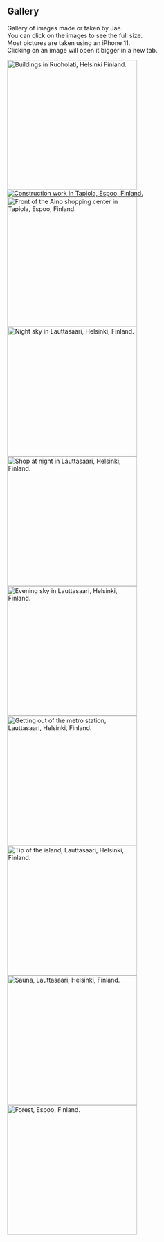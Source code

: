 ## Gallery

Gallery of images made or taken by Jae.  
You can click on the images to see the full size.  
Most pictures are taken using an iPhone 11.  
Clicking on an image will open it bigger in a new tab.


<div class="gallery">
<a href="https://bm.jae.fi/web/jae.fi/img/IMG_0489.JPEG">
<picture class="gallery__item">
    <source type="image/avif" srcset="https://bm.jae.fi/web/jae.fi/avif/IMG_0489.avif">
    <source type="image/jpeg" srcset="https://bm.jae.fi/web/jae.fi/img/IMG_0489.JPEG">
    <img style="background-image: url('https://bm.jae.fi/web/jae.fi/blurhash/IMG_0489.JPEG'); width: 300px; height: auto;" data-src="https://bm.jae.fi/web/jae.fi/img/IMG_0489.JPEG" alt="Buildings in Ruoholati, Helsinki Finland." class="lozad" />
</picture>
</a>
<a href="https://bm.jae.fi/web/jae.fi/img/IMG_3439.JPEG">
<picture class="gallery__item">
    <source type="image/avif" srcset="https://bm.jae.fi/web/jae.fi/avif/IMG_3439.avif">
    <source type="image/jpeg" srcset="https://bm.jae.fi/web/jae.fi/img/IMG_3439.JPEG">
    <img style="background-image: url('https://bm.jae.fi/web/jae.fi/blurhash/IMG_3439.JPEG');" data-src="https://bm.jae.fi/web/jae.fi/img/IMG_3439.JPEG" alt="Construction work in Tapiola, Espoo, Finland." class="lozad" />
</picture>
</a>
<a href="https://bm.jae.fi/web/jae.fi/img/IMG_3446.JPEG">
<picture class="gallery__item">
    <source type="image/avif" srcset="https://bm.jae.fi/web/jae.fi/avif/IMG_3446.avif">
    <source type="image/jpeg" srcset="https://bm.jae.fi/web/jae.fi/img/IMG_3446.JPEG">
    <img style="background-image: url('https://bm.jae.fi/web/jae.fi/blurhash/IMG_3446.JPEG'); width: 300px; height: auto;" data-src="https://bm.jae.fi/web/jae.fi/img/IMG_3446.JPEG" alt="Front of the Aino shopping center in Tapiola, Espoo, Finland." class="lozad" />
</picture>
</a>
<a href="https://bm.jae.fi/web/jae.fi/img/IMG_3855.jpeg">
<picture class="gallery__item">
    <source type="image/avif" srcset="https://bm.jae.fi/web/jae.fi/avif/IMG_3855.avif">
    <source type="image/jpeg" srcset="https://bm.jae.fi/web/jae.fi/img/IMG_3855.jpeg">
    <img style="background-image: url('https://bm.jae.fi/web/jae.fi/blurhash/IMG_3855.jpeg'); width: 300px; height: auto;" data-src="https://bm.jae.fi/web/jae.fi/img/IMG_3855.jpeg" alt="Night sky in Lauttasaari, Helsinki, Finland." class="lozad" />
</picture>
</a>
<a href="https://bm.jae.fi/web/jae.fi/img/IMG_3861.JPEG">
<picture class="gallery__item">
    <source type="image/avif" srcset="https://bm.jae.fi/web/jae.fi/avif/IMG_3861.avif">
    <source type="image/jpeg" srcset="https://bm.jae.fi/web/jae.fi/img/IMG_3861.JPEG">
    <img style="background-image: url('https://bm.jae.fi/web/jae.fi/blurhash/IMG_3861.JPEG'); width: 300px; height: auto;" data-src="https://bm.jae.fi/web/jae.fi/img/IMG_3861.JPEG" alt="Shop at night in Lauttasaari, Helsinki, Finland." class="lozad" />
</picture>
</a>
<a href="https://bm.jae.fi/web/jae.fi/img/IMG_4149.JPEG">
<picture class="gallery__item">
    <source type="image/avif" srcset="https://bm.jae.fi/web/jae.fi/avif/IMG_4149.avif">
    <source type="image/jpeg" srcset="https://bm.jae.fi/web/jae.fi/img/IMG_4149.JPEG">
    <img style="background-image: url('https://bm.jae.fi/web/jae.fi/blurhash/IMG_4149.JPEG'); width: 300px; height: auto;" data-src="https://bm.jae.fi/web/jae.fi/img/IMG_4149.JPEG" alt="Evening sky in Lauttasaari, Helsinki, Finland." class="lozad" />
</picture>
</a>
<a href="https://bm.jae.fi/web/jae.fi/img/IMG_4685.JPEG">
<picture class="gallery__item">
    <source type="image/avif" srcset="https://bm.jae.fi/web/jae.fi/avif/IMG_4685.avif">
    <source type="image/jpeg" srcset="https://bm.jae.fi/web/jae.fi/img/IMG_4685.JPEG">
    <img style="background-image: url('https://bm.jae.fi/web/jae.fi/blurhash/IMG_4685.JPEG'); width: 300px; height: auto;" data-src="https://bm.jae.fi/web/jae.fi/img/IMG_4685.JPEG" alt="Getting out of the metro station, Lauttasaari, Helsinki, Finland." class="lozad" />
</picture>
<a href="https://bm.jae.fi/web/jae.fi/img/IMG_5132.jpeg">
<picture class="gallery__item">
    <source type="image/avif" srcset="https://bm.jae.fi/web/jae.fi/avif/IMG_5132.avif">
    <source type="image/jpeg" srcset="https://bm.jae.fi/web/jae.fi/img/IMG_5132.jpeg">
    <img style="background-image: url('https://bm.jae.fi/web/jae.fi/blurhash/IMG_5132.jpeg'); width: 300px; height: auto;" data-src="https://bm.jae.fi/web/jae.fi/img/IMG_5132.jpeg" alt="Tip of the island, Lauttasaari, Helsinki, Finland." class="lozad" />
</picture>
</a>
<a href="https://bm.jae.fi/web/jae.fi/img/IMG_5382.jpeg">
<picture class="gallery__item">
    <source type="image/avif" srcset="https://bm.jae.fi/web/jae.fi/avif/IMG_5382.avif">
    <source type="image/jpeg" srcset="https://bm.jae.fi/web/jae.fi/img/IMG_5382.jpeg">
    <img style="background-image: url('https://bm.jae.fi/web/jae.fi/blurhash/IMG_5382.jpeg'); width: 300px; height: auto;" data-src="https://bm.jae.fi/web/jae.fi/img/IMG_5382.jpeg" alt="Sauna, Lauttasaari, Helsinki, Finland." class="lozad" />
</picture>
</a>
<a href="https://bm.jae.fi/web/jae.fi/img/IMG_6134.JPEG">
<picture class="gallery__item">
    <source type="image/avif" srcset="https://bm.jae.fi/web/jae.fi/avif/IMG_6134.avif">
    <source type="image/jpeg" srcset="https://bm.jae.fi/web/jae.fi/img/IMG_6134.JPEG">
    <img style="background-image: url('https://bm.jae.fi/web/jae.fi/blurhash/IMG_6134.JPEG'); width: 300px; height: auto;" data-src="https://bm.jae.fi/web/jae.fi/img/IMG_6134.JPEG" alt="Forest, Espoo, Finland." class="lozad" />
</picture>
</div>
</a>
